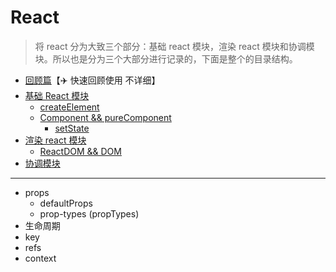 # React
> 将 react 分为大致三个部分：基础 react 模块，渲染 react 模块和协调模块。所以也是分为三个大部分进行记录的，下面是整个的目录结构。
- [回顾篇](./基础.md)【✈️ 快速回顾使用 不详细】
- [基础 React 模块](./基础%20react.md)
    - [createElement](./createElement.md)
    - [Component && pureComponent](./Component%20&&%20pureComponent.md)
        - [setState](./setState.md)
- [渲染 react 模块](./渲染%20react%20模块.md)
    - [ReactDOM && DOM](./ReactDOM.md)
- [协调模块]()
___
- props
  - defaultProps
  - prop-types (propTypes)
- 生命周期
- key
- refs
- context

